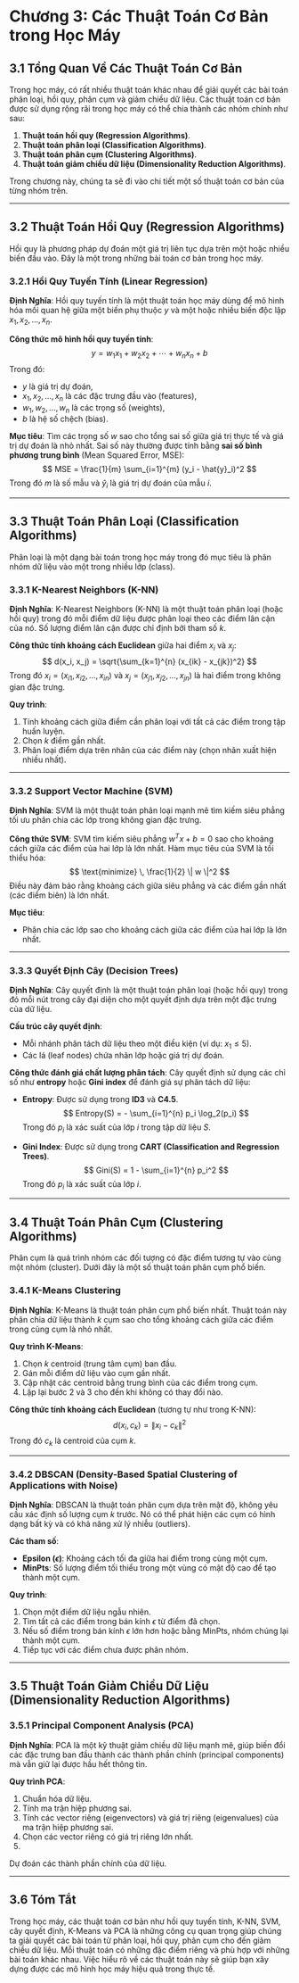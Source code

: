 # Chương 3: Các Thuật Toán Cơ Bản trong Học Máy

## 3.1 Tổng Quan Về Các Thuật Toán Cơ Bản

Trong học máy, có rất nhiều thuật toán khác nhau để giải quyết các bài toán phân loại, hồi quy, phân cụm và giảm chiều dữ liệu. Các thuật toán cơ bản được sử dụng rộng rãi trong học máy có thể chia thành các nhóm chính như sau:

1. **Thuật toán hồi quy (Regression Algorithms)**.
2. **Thuật toán phân loại (Classification Algorithms)**.
3. **Thuật toán phân cụm (Clustering Algorithms)**.
4. **Thuật toán giảm chiều dữ liệu (Dimensionality Reduction Algorithms)**.

Trong chương này, chúng ta sẽ đi vào chi tiết một số thuật toán cơ bản của từng nhóm trên.

---

## 3.2 Thuật Toán Hồi Quy (Regression Algorithms)

Hồi quy là phương pháp dự đoán một giá trị liên tục dựa trên một hoặc nhiều biến đầu vào. Đây là một trong những bài toán cơ bản trong học máy.

### 3.2.1 Hồi Quy Tuyến Tính (Linear Regression)

**Định Nghĩa**: Hồi quy tuyến tính là một thuật toán học máy dùng để mô hình hóa mối quan hệ giữa một biến phụ thuộc $y$ và một hoặc nhiều biến độc lập $x_1, x_2, ..., x_n$.

**Công thức mô hình hồi quy tuyến tính**:
$$
y = w_1 x_1 + w_2 x_2 + \cdots + w_n x_n + b
$$
Trong đó:
- $y$ là giá trị dự đoán,
- $x_1, x_2, ..., x_n$ là các đặc trưng đầu vào (features),
- $w_1, w_2, ..., w_n$ là các trọng số (weights),
- $b$ là hệ số chệch (bias).

**Mục tiêu**: Tìm các trọng số $w$ sao cho tổng sai số giữa giá trị thực tế và giá trị dự đoán là nhỏ nhất. Sai số này thường được tính bằng **sai số bình phương trung bình** (Mean Squared Error, MSE):
$$
MSE = \frac{1}{m} \sum_{i=1}^{m} (y_i - \hat{y}_i)^2
$$
Trong đó $m$ là số mẫu và $\hat{y}_i$ là giá trị dự đoán của mẫu $i$.

---

## 3.3 Thuật Toán Phân Loại (Classification Algorithms)

Phân loại là một dạng bài toán trong học máy trong đó mục tiêu là phân nhóm dữ liệu vào một trong nhiều lớp (class).

### 3.3.1 K-Nearest Neighbors (K-NN)

**Định Nghĩa**: K-Nearest Neighbors (K-NN) là một thuật toán phân loại (hoặc hồi quy) trong đó mỗi điểm dữ liệu được phân loại theo các điểm lân cận của nó. Số lượng điểm lân cận được chỉ định bởi tham số $k$.

**Công thức tính khoảng cách Euclidean** giữa hai điểm $x_i$ và $x_j$:
$$
d(x_i, x_j) = \sqrt{\sum_{k=1}^{n} (x_{ik} - x_{jk})^2}
$$
Trong đó $x_i = (x_{i1}, x_{i2}, ..., x_{in})$ và $x_j = (x_{j1}, x_{j2}, ..., x_{jn})$ là hai điểm trong không gian đặc trưng.

**Quy trình**:
1. Tính khoảng cách giữa điểm cần phân loại với tất cả các điểm trong tập huấn luyện.
2. Chọn $k$ điểm gần nhất.
3. Phân loại điểm dựa trên nhãn của các điểm này (chọn nhãn xuất hiện nhiều nhất).

---

### 3.3.2 Support Vector Machine (SVM)

**Định Nghĩa**: SVM là một thuật toán phân loại mạnh mẽ tìm kiếm siêu phẳng tối ưu phân chia các lớp trong không gian đặc trưng.

**Công thức SVM**:
SVM tìm kiếm siêu phẳng $w^T x + b = 0$ sao cho khoảng cách giữa các điểm của hai lớp là lớn nhất. Hàm mục tiêu của SVM là tối thiểu hóa:
$$
\text{minimize} \, \frac{1}{2} \| w \|^2
$$
Điều này đảm bảo rằng khoảng cách giữa siêu phẳng và các điểm gần nhất (các điểm biên) là lớn nhất.

**Mục tiêu**:
- Phân chia các lớp sao cho khoảng cách giữa các điểm của hai lớp là lớn nhất.

---

### 3.3.3 Quyết Định Cây (Decision Trees)

**Định Nghĩa**: Cây quyết định là một thuật toán phân loại (hoặc hồi quy) trong đó mỗi nút trong cây đại diện cho một quyết định dựa trên một đặc trưng của dữ liệu.

**Cấu trúc cây quyết định**:
- Mỗi nhánh phân tách dữ liệu theo một điều kiện (ví dụ: $x_1 \leq 5$).
- Các lá (leaf nodes) chứa nhãn lớp hoặc giá trị dự đoán.

**Công thức đánh giá chất lượng phân tách**: Cây quyết định sử dụng các chỉ số như **entropy** hoặc **Gini index** để đánh giá sự phân tách dữ liệu:
- **Entropy**: Được sử dụng trong **ID3** và **C4.5**.
$$
Entropy(S) = - \sum_{i=1}^{n} p_i \log_2(p_i)
$$
Trong đó $p_i$ là xác suất của lớp $i$ trong tập dữ liệu $S$.

- **Gini Index**: Được sử dụng trong **CART (Classification and Regression Trees)**.
$$
Gini(S) = 1 - \sum_{i=1}^{n} p_i^2
$$
Trong đó $p_i$ là xác suất của lớp $i$.

---

## 3.4 Thuật Toán Phân Cụm (Clustering Algorithms)

Phân cụm là quá trình nhóm các đối tượng có đặc điểm tương tự vào cùng một nhóm (cluster). Dưới đây là một số thuật toán phân cụm phổ biến.

### 3.4.1 K-Means Clustering

**Định Nghĩa**: K-Means là thuật toán phân cụm phổ biến nhất. Thuật toán này phân chia dữ liệu thành $k$ cụm sao cho tổng khoảng cách giữa các điểm trong cùng cụm là nhỏ nhất.

**Quy trình K-Means**:
1. Chọn $k$ centroid (trung tâm cụm) ban đầu.
2. Gán mỗi điểm dữ liệu vào cụm gần nhất.
3. Cập nhật các centroid bằng trung bình của các điểm trong cụm.
4. Lặp lại bước 2 và 3 cho đến khi không có thay đổi nào.

**Công thức tính khoảng cách Euclidean** (tương tự như trong K-NN):
$$
d(x_i, c_k) = \| x_i - c_k \|^2
$$
Trong đó $c_k$ là centroid của cụm $k$.

---

### 3.4.2 DBSCAN (Density-Based Spatial Clustering of Applications with Noise)

**Định Nghĩa**: DBSCAN là thuật toán phân cụm dựa trên mật độ, không yêu cầu xác định số lượng cụm $k$ trước. Nó có thể phát hiện các cụm có hình dạng bất kỳ và có khả năng xử lý nhiễu (outliers).

**Các tham số**:
- **Epsilon ($\epsilon$)**: Khoảng cách tối đa giữa hai điểm trong cùng một cụm.
- **MinPts**: Số lượng điểm tối thiểu trong một vùng có mật độ cao để tạo thành một cụm.

**Quy trình**:
1. Chọn một điểm dữ liệu ngẫu nhiên.
2. Tìm tất cả các điểm trong bán kính $\epsilon$ từ điểm đã chọn.
3. Nếu số điểm trong bán kính $\epsilon$ lớn hơn hoặc bằng MinPts, nhóm chúng lại thành một cụm.
4. Tiếp tục với các điểm chưa được phân nhóm.

---

## 3.5 Thuật Toán Giảm Chiều Dữ Liệu (Dimensionality Reduction Algorithms)

### 3.5.1 Principal Component Analysis (PCA)

**Định Nghĩa**: PCA là một kỹ thuật giảm chiều dữ liệu mạnh mẽ, giúp biến đổi các đặc trưng ban đầu thành các thành phần chính (principal components) mà vẫn giữ lại được hầu hết thông tin.

**Quy trình PCA**:
1. Chuẩn hóa dữ liệu.
2. Tính ma trận hiệp phương sai.
3. Tính các vector riêng (eigenvectors) và giá trị riêng (eigenvalues) của ma trận hiệp phương sai.
4. Chọn các vector riêng có giá trị riêng lớn nhất.
5.

 Dự đoán các thành phần chính của dữ liệu.

---

## 3.6 Tóm Tắt

Trong học máy, các thuật toán cơ bản như hồi quy tuyến tính, K-NN, SVM, cây quyết định, K-Means và PCA là những công cụ quan trọng giúp chúng ta giải quyết các bài toán từ phân loại, hồi quy, phân cụm cho đến giảm chiều dữ liệu. Mỗi thuật toán có những đặc điểm riêng và phù hợp với những bài toán khác nhau. Việc hiểu rõ về các thuật toán này sẽ giúp bạn xây dựng được các mô hình học máy hiệu quả trong thực tế.